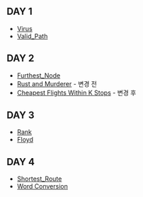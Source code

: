 ## DAY 1
- [Virus](https://www.acmicpc.net/problem/2606)
- [Valid_Path](https://leetcode.com/problems/find-if-path-exists-in-graph/)

## DAY 2
- [Furthest_Node](https://programmers.co.kr/learn/courses/30/lessons/49189)
- [Rust and Murderer](https://www.hackerrank.com/challenges/rust-murderer/problem) - 변경 전
- [Cheapest Flights Within K Stops](https://leetcode.com/problems/cheapest-flights-within-k-stops/) - 변경 후

## DAY 3
- [Rank](https://programmers.co.kr/learn/courses/30/lessons/49191)
- [Floyd](https://www.acmicpc.net/problem/11404)

## DAY 4
- [Shortest_Route](https://www.acmicpc.net/problem/1753)
- [Word Conversion](https://programmers.co.kr/learn/courses/30/lessons/43163)
